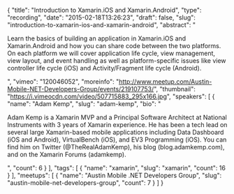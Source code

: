 {
  "title": "Introduction to Xamarin.iOS and Xamarin.Android",
  "type": "recording",
  "date": "2015-02-18T13:26:23",
  "draft": false,
  "slug": "introduction-to-xamarin-ios-and-xamarin-android",
  "abstract": "<p>Learn the basics of building an application in Xamarin.iOS and Xamarin.Android and how you can share code between the two platforms. On each platform we will cover application life cycle, view management, view layout, and event handling as well as platform-specific issues like view controller life cycle (iOS) and Activity/Fragment life cycle (Android). </p>",
  "vimeo": "120046052",
  "moreinfo": "http://www.meetup.com/Austin-Mobile-NET-Developers-Group/events/219107753/",
  "thumbnail": "https://i.vimeocdn.com/video/507715883_295x166.jpg",
  "speakers": [
    {
      "name": "Adam Kemp",
      "slug": "adam-kemp",
      "bio": "<p>Adam Kemp is a Xamarin MVP and a Principal Software Architect at National Instruments with 3 years of Xamarin experience. He has been a tech lead on several large Xamarin-based mobile applications including Data Dashboard (iOS and Android), VirtualBench (iOS), and EV3 Programming (iOS). You can find him on Twitter (@TheRealAdamKemp), his blog (blog.adamkemp.com), and on the Xamarin Forums (adamkemp).</p>",
      "count": 6
    }
  ],
  "tags": [
    {
      "name": "xamarin",
      "slug": "xamarin",
      "count": 16
    }
  ],
  "meetups": [
    {
      "name": "Austin Mobile .NET Developers Group",
      "slug": "austin-mobile-net-developers-group",
      "count": 7
    }
  ]
}